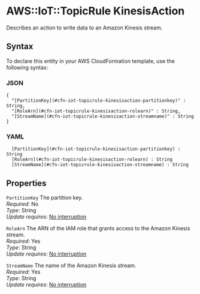 # AWS::IoT::TopicRule KinesisAction<a name="aws-properties-iot-topicrule-kinesisaction"></a>

Describes an action to write data to an Amazon Kinesis stream\.

## Syntax<a name="aws-properties-iot-topicrule-kinesisaction-syntax"></a>

To declare this entity in your AWS CloudFormation template, use the following syntax:

### JSON<a name="aws-properties-iot-topicrule-kinesisaction-syntax.json"></a>

```
{
  "[PartitionKey](#cfn-iot-topicrule-kinesisaction-partitionkey)" : String,
  "[RoleArn](#cfn-iot-topicrule-kinesisaction-rolearn)" : String,
  "[StreamName](#cfn-iot-topicrule-kinesisaction-streamname)" : String
}
```

### YAML<a name="aws-properties-iot-topicrule-kinesisaction-syntax.yaml"></a>

```
﻿  [PartitionKey](#cfn-iot-topicrule-kinesisaction-partitionkey) : String
﻿  [RoleArn](#cfn-iot-topicrule-kinesisaction-rolearn) : String
﻿  [StreamName](#cfn-iot-topicrule-kinesisaction-streamname) : String
```

## Properties<a name="aws-properties-iot-topicrule-kinesisaction-properties"></a>

`PartitionKey`  <a name="cfn-iot-topicrule-kinesisaction-partitionkey"></a>
The partition key\.  
*Required*: No  
*Type*: String  
*Update requires*: [No interruption](https://docs.aws.amazon.com/AWSCloudFormation/latest/UserGuide/using-cfn-updating-stacks-update-behaviors.html#update-no-interrupt)

`RoleArn`  <a name="cfn-iot-topicrule-kinesisaction-rolearn"></a>
The ARN of the IAM role that grants access to the Amazon Kinesis stream\.  
*Required*: Yes  
*Type*: String  
*Update requires*: [No interruption](https://docs.aws.amazon.com/AWSCloudFormation/latest/UserGuide/using-cfn-updating-stacks-update-behaviors.html#update-no-interrupt)

`StreamName`  <a name="cfn-iot-topicrule-kinesisaction-streamname"></a>
The name of the Amazon Kinesis stream\.  
*Required*: Yes  
*Type*: String  
*Update requires*: [No interruption](https://docs.aws.amazon.com/AWSCloudFormation/latest/UserGuide/using-cfn-updating-stacks-update-behaviors.html#update-no-interrupt)